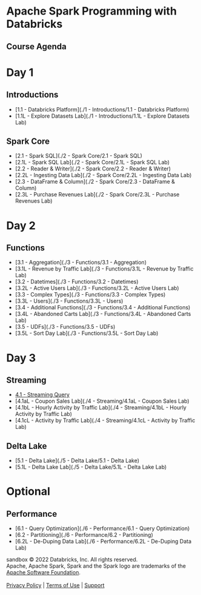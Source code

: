  
 # Apache Spark Programming with Databricks
 ## Course Agenda


 # Day 1
 ## Introductions
 * [1.1 - Databricks Platform](./1 - Introductions/1.1 - Databricks Platform)
 * [1.1L - Explore Datasets Lab](./1 - Introductions/1.1L - Explore Datasets Lab)


 ## Spark Core
 * [2.1 - Spark SQL](./2 - Spark Core/2.1 - Spark SQL)
 * [2.1L - Spark SQL Lab](./2 - Spark Core/2.1L - Spark SQL Lab)
 * [2.2 - Reader & Writer](./2 - Spark Core/2.2 - Reader & Writer)
 * [2.2L - Ingesting Data Lab](./2 - Spark Core/2.2L - Ingesting Data Lab)
 * [2.3 - DataFrame & Column](./2 - Spark Core/2.3 - DataFrame & Column)
 * [2.3L - Purchase Revenues Lab](./2 - Spark Core/2.3L - Purchase Revenues Lab)

 # Day 2
 ## Functions
 * [3.1 - Aggregation](./3 - Functions/3.1 - Aggregation)
 * [3.1L - Revenue by Traffic Lab](./3 - Functions/3.1L - Revenue by Traffic Lab)
 * [3.2 - Datetimes](./3 - Functions/3.2 - Datetimes)
 * [3.2L - Active Users Lab](./3 - Functions/3.2L - Active Users Lab)
 * [3.3 - Complex Types](./3 - Functions/3.3 - Complex Types)
 * [3.3L - Users](./3 - Functions/3.3L - Users)
 * [3.4 - Additional Functions](./3 - Functions/3.4 - Additional Functions)
 * [3.4L - Abandoned Carts Lab](./3 - Functions/3.4L - Abandoned Carts Lab)
 * [3.5 - UDFs](./3 - Functions/3.5 - UDFs)
 * [3.5L - Sort Day Lab](./3 - Functions/3.5L - Sort Day Lab)


 # Day 3
 ## Streaming
 * [4.1 - Streaming Query](http://)
 * [4.1aL - Coupon Sales Lab](./4 - Streaming/4.1aL - Coupon Sales Lab)
 * [4.1bL - Hourly Activity by Traffic Lab](./4 - Streaming/4.1bL - Hourly Activity by Traffic Lab)
 * [4.1cL - Activity by Traffic Lab](./4 - Streaming/4.1cL - Activity by Traffic Lab)


 ## Delta Lake
 * [5.1 - Delta Lake](./5 - Delta Lake/5.1 - Delta Lake)
 * [5.1L - Delta Lake Lab](./5 - Delta Lake/5.1L - Delta Lake Lab)



 # Optional
 ## Performance
 * [6.1 - Query Optimization](./6 - Performance/6.1 - Query Optimization)
 * [6.2 - Partitioning](./6 - Performance/6.2 - Partitioning)
 * [6.2L - De-Duping Data Lab](./6 - Performance/6.2L - De-Duping Data Lab)


 
sandbox
 &copy; 2022 Databricks, Inc. All rights reserved.<br/>
 Apache, Apache Spark, Spark and the Spark logo are trademarks of the <a href="https://www.apache.org/">Apache Software Foundation</a>.<br/>
 <br/>
 <a href="https://databricks.com/privacy-policy">Privacy Policy</a> | <a href="https://databricks.com/terms-of-use">Terms of Use</a> | <a href="https://help.databricks.com/">Support</a>
